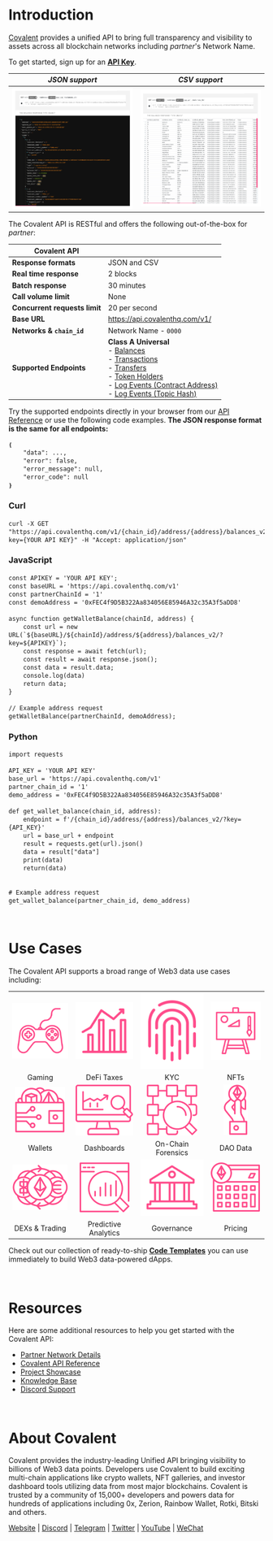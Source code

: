 <!-- 
Instructions:
1. Find and replace `partner` with the name of the blockchain partner (including the URLs and code examples)
2. Find and replace `Network Name` with the name of the blockchain 
3. Check that all chainId/chain_id values have been updated
-->

# Introduction

[Covalent](https://www.covalenthq.com/?utm_source=partner&utm_medium=docs) provides a unified API to bring full transparency and visibility to assets across all blockchain networks including *partner*'s Network Name.

To get started, sign up for an [**API Key**](https://www.covalenthq.com/platform/?utm_source=partner&utm_medium=docs). 

|   *JSON support*    | *CSV support* |
| :-----------: | :-----------: |
| ![Developer Mode](./images/developer_mode.jpg) | ![Analyst Mode](./images/analyst_mode.jpg)|

The Covalent API is RESTful and offers the following out-of-the-box for *partner*:

| **Covalent API** |         |
| ----------- | ----------- |
| **Response formats** | JSON and CSV |
| **Real time response** | 2 blocks |
| **Batch response** | 30 minutes |
| **Call volume limit** | None |
| **Concurrent requests limit** | 20 per second |
| **Base URL** | https://api.covalenthq.com/v1/|
| **Networks & `chain_id`** | Network Name - `0000`|
| **Supported Endpoints** | **Class A Universal** <br>- [Balances](https://www.covalenthq.com/docs/api/#/0/Class-A/Get-token-balances-for-address/lng=en) <br> - [Transactions](https://www.covalenthq.com/docs/api/#/0/Class-A/Get-transactions-for-address/lng=en) <br> - [Transfers](https://www.covalenthq.com/docs/api/#/0/Class-A/Get-a-block/lng=en) <br> - [Token Holders](https://www.covalenthq.com/docs/api/#/0/Class-A/Get-token-holders-as-of-any-block-height/lng=en) <br> - [Log Events (Contract Address)](https://www.covalenthq.com/docs/api/#/0/Class-A/Get-log-events-by-contract-address/lng=en) <br> - [Log Events (Topic Hash)](https://www.covalenthq.com/docs/api/#/0/Class-A/Get-log-events-by-topic-hash%28es%29/lng=en)

Try the supported endpoints directly in your browser from our [API Reference](https://covalenthq.com/docs/api/?utm_source=partner&utm_medium=docs) or use the following code examples. **The JSON response format is the same for all endpoints:**
```
❴ 
    "data": ..., 
    "error": false,
    "error_message": null,
    "error_code": null
❵
```

### Curl
```
curl -X GET "https://api.covalenthq.com/v1/{chain_id}/address/{address}/balances_v2/?key={YOUR API KEY}" -H "Accept: application/json"
```

### JavaScript
```
const APIKEY = 'YOUR API KEY';
const baseURL = 'https://api.covalenthq.com/v1'
const partnerChainId = '1'
const demoAddress = '0xFEC4f9D5B322Aa834056E85946A32c35A3f5aDD8'

async function getWalletBalance(chainId, address) {
    const url = new URL(`${baseURL}/${chainId}/address/${address}/balances_v2/?key=${APIKEY}`);
    const response = await fetch(url);
    const result = await response.json();
    const data = result.data;
    console.log(data)
    return data;
}

// Example address request
getWalletBalance(partnerChainId, demoAddress);
```

### Python
```
import requests

API_KEY = 'YOUR API KEY'
base_url = 'https://api.covalenthq.com/v1'
partner_chain_id = '1'
demo_address = '0xFEC4f9D5B322Aa834056E85946A32c35A3f5aDD8'

def get_wallet_balance(chain_id, address):
    endpoint = f'/{chain_id}/address/{address}/balances_v2/?key={API_KEY}'
    url = base_url + endpoint
    result = requests.get(url).json()
    data = result["data"]
    print(data)
    return(data)


# Example address request
get_wallet_balance(partner_chain_id, demo_address)
```

&nbsp;
# Use Cases
The Covalent API supports a broad range of Web3 data use cases including:

| | | | |
| :-----------: | :-----------: | :-----------: | :-----------: |
| ![Gaming](./images/gaming.png) | ![DeFi](./images/defi.png) | ![KYC](./images/kyc.png)| ![NFT](./images/nft_icon.png)|
| Gaming| DeFi Taxes | KYC | NFTs |
| ![Wallets](./images/wallets.png) | ![Dashboards](./images/dashboards.png) | ![On-Chain Forensics](./images/forensics.png)| ![DAO](./images/dao.png)|
| Wallets| Dashboards | On-Chain Forensics | DAO Data |
| ![Trading](./images/trading.png) | ![Predictions](./images/predictions.png) | ![Governance](./images/governance.png)| ![Pricing](./images/pricing.png)|
| DEXs & Trading| Predictive Analytics| Governance | Pricing |


Check out our collection of ready-to-ship [**Code Templates**](https://covalenthq.notion.site/dbf062042f4a463a950f0047b9df9ec1?v=2f7a0d7267034526a641ce7215dd7512/?utm_source=partner&utm_medium=docs) you can use immediately to build Web3 data-powered dApps.

&nbsp;
# Resources
Here are some additional resources to help you get started with the Covalent API:
- [Partner Network Details](https://www.covalenthq.com/docs/networks/partner/?utm_source=partner&utm_medium=docs)
- [Covalent API Reference](https://covalenthq.com/docs/api/?utm_source=partner&utm_medium=docs)
- [Project Showcase](https://www.covalenthq.com/docs/project-showcase/?utm_source=partner&utm_medium=docs)
- [Knowledge Base](https://www.covalenthq.com/docs/?utm_source=partner&utm_medium=docs)
- [Discord Support](https://www.covalenthq.com/discord/?utm_source=partner&utm_medium=docs)

&nbsp;
# About Covalent
Covalent provides the industry-leading Unified API bringing visibility to billions of Web3 data points. Developers use Covalent to build exciting multi-chain applications like crypto wallets, NFT galleries, and investor dashboard tools utilizing data from most major blockchains. Covalent is trusted by a community of 15,000+ developers and powers data for hundreds of applications including 0x, Zerion, Rainbow Wallet, Rotki, Bitski and others.

[Website](https://www.covalenthq.com/?utm_source=partner&utm_medium=docs) | [Discord](https://covalenthq.com/discord/?utm_source=partner&utm_medium=docs) | [Telegram](https://t.me/CovalentHQ) | [Twitter](https://twitter.com/covalent_hq) | [YouTube](https://www.youtube.com/channel/UCGn-T9qPiXAx490Wr6WPbOw/?utm_source=partner&utm_medium=docs) | [WeChat](https://mp.weixin.qq.com/s?__biz=MzU0MzY5ODMzMg==&mid=2247483899&idx=1&sn=9c1d4df3acc04bc35c429b244307d3c7&chksm=fb063d08cc71b41e2da96b4747513acf2ab9182babe57c135e4a7d1fef9255eb3b310217835c&token=2144505038&lang=zh_CN#rd)
